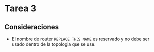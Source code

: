 # Tarea 3

## Consideraciones

- El nombre de router `REPLACE THIS NAME` es reservado y no debe ser usado dentro de la topologia que se use.
